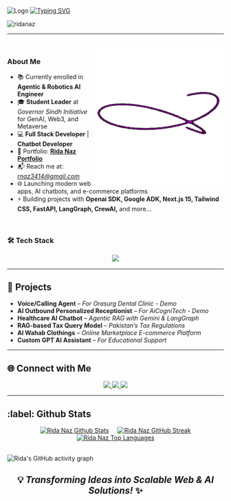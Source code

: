 ![Logo](/favicon.ico)  [![Typing SVG](https://readme-typing-svg.demolab.com?font=Roboto+Slab&weight=500&size=27&duration=4000&pause=500&color=ffde7b&center=true&vCenter=true&width=700&height=50&lines=%E2%9C%A8Hey%2C+I'm+Rida+Naz%E2%9C%A8;%E2%9C%A8Full+Stack+Developer+%7C+AI+Engineer%E2%9C%A8;%E2%9C%A8Building+Scalable+Web+Apps+%26+AI+Solutions%E2%9C%A8)](https://git.io/typing-svg)

<p align="left"> 
  <img src="https://komarev.com/ghpvc/?username=ridanaz&label=Profile%20views&color=CA0AB3&style=flat" alt="ridanaz" /> 
</p>

---
 
</br>
<img align="right" alt="Coding" height="320" width="300" src="/RidaProfileGIF.gif" />

### About Me 

- 📚 Currently enrolled in **Agentic & Robotics AI Engineer**  
- 🎓 **Student Leader** at *Governor Sindh Initiative* for GenAI, Web3, and Metaverse  
- 💻 **Full Stack Developer** | **Chatbot Developer**  
- 🔗 Portfolio: [**Rida Naz Portfolio**](https://ridanaz.vercel.app/)  
- 📬 Reach me at: *rnaz3414@gmail.com* 
- 🌐 Launching modern web apps, AI chatbots, and e-commerce platforms
- ⚡ Building projects with **Openai SDK, Google ADK, Next.js 15, Tailwind CSS, FastAPI, LangGraph, CrewAI,** and more...

</br> 

### 🛠️ Tech Stack  
<div align="center">
  <img src="https://skillicons.dev/icons?i=html,css,js,ts,react,nextjs,tailwind,figma,python,fastapi,postgres,mongodb,docker" />
</div>  

---

<h2> 🎯 Projects </h2> 

- **Voice/Calling Agent** – *For Orasurg Dental Clinic - Demo*  
- **AI Outbound Personalized Receptionist** – *For AiCogniTech - Demo*  
- **Healthcare AI Chatbot** – *Agentic RAG with Gemini & LangGraph*  
- **RAG-based Tax Query Model** – *Pakistan’s Tax Regulations*  
- **Al Wahab Clothings** – *Online Marketplace E-commerce Platform*  
- **Custom GPT AI Assistant** – *For Educational Support*  

---

<h2> 🌐 Connect with Me </h2> 

<p align="center">
  <a href="https://medium.com/@rnaz3414" target="_blank">
    <img src="https://img.shields.io/badge/Medium-171515?style=for-the-badge&logo=medium&logoColor=white" />
  </a>
  <a href="https://linkedin.com/in/ridanaz67">
    <img src="https://img.shields.io/badge/LinkedIn-0077B5?style=for-the-badge&logo=linkedin&logoColor=white">
  </a>
  <a href="mailto:rnaz3414@gmail.com">
    <img src="https://img.shields.io/badge/Email-D14836?style=for-the-badge&logo=gmail&logoColor=white">
  </a>
</p>

---

<h2>:label: Github Stats</h2>

<div align="center" style="display: flex; align-items: center; justify-content: center; gap: 20px;">
  <!-- GitHub Stats -->
  <a href="#">
    <img alt="Rida Naz Github Stats" src="https://github-readme-stats.vercel.app/api?username=RidaNaz&show_icons=true&theme=react&hide_border=true&bg_color=0D1117&title_color=FF1493&icon_color=FF1493&cache_seconds=86400" height="200px" width="450px" />
  </a>

  <!-- Streak Stats (customized to match GitHub Stats colors) -->
  <a href="#">
    <img alt="Rida Naz GitHub Streak" src="https://streak-stats.demolab.com?user=RidaNaz&theme=react&hide_border=true&background=0D1117&title_color=FF1493&stroke=FF1493&ring=FF1493&fire=FF1493&currStreakLabel=FF1493" height="200px" width="450px" />
  </a>
</div>

<div align="center" style="display: flex; flex-wrap: wrap; align-items: center; justify-content: center; gap: 20px;">
  <!-- Top Languages -->
  <a href="#">
    <img alt="Rida Naz Top Languages" src="https://github-readme-stats.vercel.app/api/top-langs/?username=RidaNaz&langs_count=10&layout=compact&theme=react&hide_border=true&bg_color=0D1117&title_color=FF1493&icon_color=FF1493&cache_seconds=86400" height="200px" width="450px" />
  </a>
</div>

<br />

![Rida's GitHub activity graph]( https://github-readme-activity-graph.vercel.app/graph?username=RidaNaz&theme=react-dark&area=true&hide_border=true#gh-light-mode-only)


### <h2 align="center">💡 *Transforming Ideas into Scalable Web & AI Solutions!* ✨</h2>